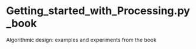 # Getting_started_with_Processing.py_book
Algorithmic design: examples and experiments from the book
